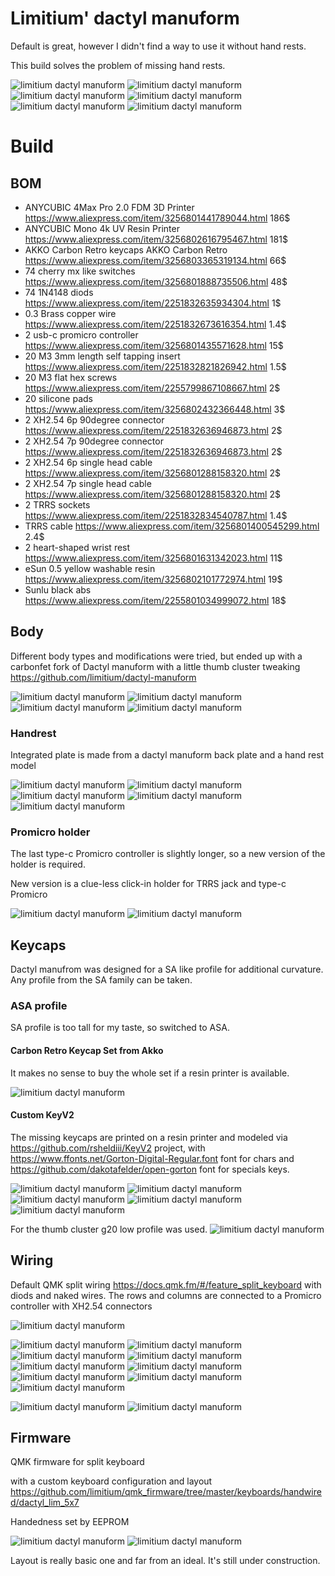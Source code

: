 # Limitium' dactyl manuform
Default is great, however I didn't find a way to use it without hand rests. 

This build solves the problem of missing hand rests.

![limitium dactyl manuform](https://raw.githubusercontent.com/limitium/limitium-datcyl-manuform/main/gallery/20220822.jpg)
![limitium dactyl manuform](https://raw.githubusercontent.com/limitium/limitium-datcyl-manuform/main/gallery/20220822_8.jpg)
![limitium dactyl manuform](https://raw.githubusercontent.com/limitium/limitium-datcyl-manuform/main/gallery/20220822_9.jpg)
![limitium dactyl manuform](https://raw.githubusercontent.com/limitium/limitium-datcyl-manuform/main/gallery/20220822_5.jpg)
![limitium dactyl manuform](https://raw.githubusercontent.com/limitium/limitium-datcyl-manuform/main/gallery/20220822_4.jpg)
![limitium dactyl manuform](https://raw.githubusercontent.com/limitium/limitium-datcyl-manuform/main/gallery/20220822_10.jpg)

# Build

## BOM
* ANYCUBIC 4Max Pro 2.0 FDM 3D Printer        https://www.aliexpress.com/item/3256801441789044.html 186$
* ANYCUBIC Mono 4k UV Resin Printer           https://www.aliexpress.com/item/3256802616795467.html 181$
* AKKO Carbon Retro keycaps AKKO Carbon Retro https://www.aliexpress.com/item/3256803365319134.html 66$
* 74 cherry mx like switches                  https://www.aliexpress.com/item/3256801888735506.html 48$
* 74 1N4148 diods                             https://www.aliexpress.com/item/2251832635934304.html 1$
* 0.3 Brass copper wire                       https://www.aliexpress.com/item/2251832673616354.html 1.4$
* 2 usb-c promicro controller                 https://www.aliexpress.com/item/3256801435571628.html 15$
* 20 M3 3mm length self tapping insert        https://www.aliexpress.com/item/2251832821826942.html 1.5$
* 20 M3 flat hex screws                       https://www.aliexpress.com/item/2255799867108667.html 2$
* 20 silicone pads                            https://www.aliexpress.com/item/3256802432366448.html 3$
* 2 XH2.54 6p 90degree connector              https://www.aliexpress.com/item/2251832636946873.html 2$
* 2 XH2.54 7p 90degree connector              https://www.aliexpress.com/item/2251832636946873.html 2$
* 2 XH2.54 6p single head cable               https://www.aliexpress.com/item/3256801288158320.html 2$
* 2 XH2.54 7p single head cable               https://www.aliexpress.com/item/3256801288158320.html 2$
* 2 TRRS sockets                              https://www.aliexpress.com/item/2251832834540787.html 1.4$
* TRRS cable                                  https://www.aliexpress.com/item/3256801400545299.html 2.4$
* 2 heart-shaped wrist rest                   https://www.aliexpress.com/item/3256801631342023.html 11$
* eSun 0.5 yellow washable resin              https://www.aliexpress.com/item/3256802101772974.html 19$
* Sunlu black abs                             https://www.aliexpress.com/item/2255801034999072.html 18$


## Body
Different body types and modifications were tried, but ended up with a carbonfet fork of Dactyl manuform with a little thumb cluster tweaking https://github.com/limitium/dactyl-manuform

![limitium dactyl manuform](https://github.com/limitium/limitium-datcyl-manuform/raw/main/gallery/20211014.jpg)
![limitium dactyl manuform](https://github.com/limitium/limitium-datcyl-manuform/raw/main/gallery/20211106.jpg)
![limitium dactyl manuform](https://github.com/limitium/limitium-datcyl-manuform/raw/main/gallery/20211109.jpg)
![limitium dactyl manuform](https://github.com/limitium/limitium-datcyl-manuform/raw/main/gallery/20211111.jpg)

### Handrest
Integrated plate is made from a dactyl manuform back plate and a hand rest model

![limitium dactyl manuform](https://raw.githubusercontent.com/limitium/limitium-datcyl-manuform/main/gallery/20220511.jpg)
![limitium dactyl manuform](https://raw.githubusercontent.com/limitium/limitium-datcyl-manuform/main/gallery/20220511_2.jpg)
![limitium dactyl manuform](https://raw.githubusercontent.com/limitium/limitium-datcyl-manuform/main/gallery/20220512.jpg)
![limitium dactyl manuform](https://raw.githubusercontent.com/limitium/limitium-datcyl-manuform/main/gallery/20220513.jpg)
![limitium dactyl manuform](https://raw.githubusercontent.com/limitium/limitium-datcyl-manuform/main/gallery/20220517.jpg)

### Promicro holder

The last type-c Promicro controller is slightly longer, so a new version of the holder is required.

New version is a clue-less click-in holder for TRRS jack and type-c Promicro

![limitium dactyl manuform](https://raw.githubusercontent.com/limitium/limitium-datcyl-manuform/main/gallery/promicro_holder.png)
![limitium dactyl manuform](https://github.com/limitium/limitium-datcyl-manuform/raw/main/gallery/20220517_2.jpg)

## Keycaps

Dactyl manufrom was designed for a SA like profile for additional curvature. Any profile from the SA family can be taken.

### ASA profile

SA profile is too tall for my taste, so switched to ASA.

#### Carbon Retro Keycap Set from Akko
It makes no sense to buy the whole set if a resin printer is available.

![limitium dactyl manuform](https://github.com/limitium/limitium-datcyl-manuform/raw/main/gallery/20211008.jpg)

#### Custom KeyV2 
The missing keycaps are printed on a resin printer and modeled via https://github.com/rsheldiii/KeyV2 project, with https://www.ffonts.net/Gorton-Digital-Regular.font font for chars and https://github.com/dakotafelder/open-gorton font for specials keys.

![limitium dactyl manuform](https://github.com/limitium/limitium-datcyl-manuform/raw/main/gallery/20220428.jpg)
![limitium dactyl manuform](https://github.com/limitium/limitium-datcyl-manuform/raw/main/gallery/20220501.jpg)
![limitium dactyl manuform](https://github.com/limitium/limitium-datcyl-manuform/raw/main/gallery/20220519_2.jpg)
![limitium dactyl manuform](https://github.com/limitium/limitium-datcyl-manuform/raw/main/gallery/20220123.jpg)
![limitium dactyl manuform](https://github.com/limitium/limitium-datcyl-manuform/raw/main/gallery/20220428_2.jpg)

For the thumb cluster g20 low profile was used.
![limitium dactyl manuform](https://github.com/limitium/limitium-datcyl-manuform/raw/main/gallery/thumb_model.png)

## Wiring
Default QMK split wiring https://docs.qmk.fm/#/feature_split_keyboard with diods and naked wires. The rows and columns are connected to a Promicro controller with XH2.54 connectors

![limitium dactyl manuform](https://github.com/limitium/limitium-datcyl-manuform/raw/main/gallery/wiring.jpg)


![limitium dactyl manuform](https://github.com/limitium/limitium-datcyl-manuform/raw/main/gallery/20211112_3.jpg)
![limitium dactyl manuform](https://github.com/limitium/limitium-datcyl-manuform/raw/main/gallery/20211112_4.jpg)
![limitium dactyl manuform](https://github.com/limitium/limitium-datcyl-manuform/raw/main/gallery/20211112_5.jpg)
![limitium dactyl manuform](https://github.com/limitium/limitium-datcyl-manuform/raw/main/gallery/20211112_6.jpg)
![limitium dactyl manuform](https://github.com/limitium/limitium-datcyl-manuform/raw/main/gallery/20211113_2.jpg)
![limitium dactyl manuform](https://github.com/limitium/limitium-datcyl-manuform/raw/main/gallery/20211113_3.jpg)
![limitium dactyl manuform](https://github.com/limitium/limitium-datcyl-manuform/raw/main/gallery/20211113.jpg)
![limitium dactyl manuform](https://github.com/limitium/limitium-datcyl-manuform/raw/main/gallery/20211121_4.jpg)
![limitium dactyl manuform](https://github.com/limitium/limitium-datcyl-manuform/raw/main/gallery/20211203_3.jpg)


![limitium dactyl manuform](https://github.com/limitium/limitium-datcyl-manuform/raw/main/gallery/20220507.jpg)
![limitium dactyl manuform](https://github.com/limitium/limitium-datcyl-manuform/raw/main/gallery/20220518.jpg)

## Firmware
QMK firmware for split keyboard

with a custom keyboard configuration and layout https://github.com/limitium/qmk_firmware/tree/master/keyboards/handwired/dactyl_lim_5x7

Handedness set by EEPROM

![limitium dactyl manuform](https://github.com/limitium/limitium-datcyl-manuform/raw/main/gallery/layout_firmware.png)
![limitium dactyl manuform](https://github.com/limitium/limitium-datcyl-manuform/raw/main/gallery/20220519.jpg)

Layout is really basic one and far from an ideal. It's still under construction.
